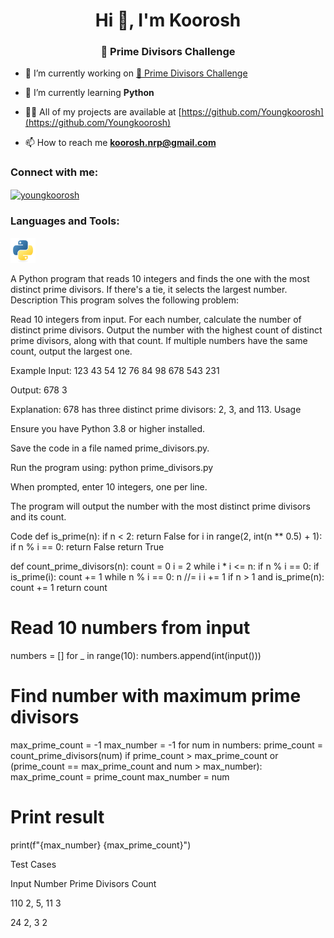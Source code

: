 <h1 align="center">Hi 👋, I'm Koorosh</h1>
<h3 align="center">🌟 Prime Divisors Challenge</h3>

- 🔭 I’m currently working on [🌟 Prime Divisors Challenge](https://github.com/Youngkoorosh/Prime-Divisor-Dominator/blob/main)

- 🌱 I’m currently learning **Python**

- 👨‍💻 All of my projects are available at [https://github.com/Youngkoorosh](https://github.com/Youngkoorosh)

- 📫 How to reach me **koorosh.nrp@gmail.com**

<h3 align="left">Connect with me:</h3>
<p align="left">
<a href="https://instagram.com/youngkoorosh" target="blank"><img align="center" src="https://raw.githubusercontent.com/rahuldkjain/github-profile-readme-generator/master/src/images/icons/Social/instagram.svg" alt="youngkoorosh" height="30" width="40" /></a>
</p>

<h3 align="left">Languages and Tools:</h3>
<p align="left"> <a href="https://www.python.org" target="_blank" rel="noreferrer"> <img src="https://raw.githubusercontent.com/devicons/devicon/master/icons/python/python-original.svg" alt="python" width="40" height="40"/> </a> </p>

A Python program that reads 10 integers and finds the one with the most distinct prime divisors. If there's a tie, it selects the largest number.
Description
This program solves the following problem:

Read 10 integers from input.
For each number, calculate the number of distinct prime divisors.
Output the number with the highest count of distinct prime divisors, along with that count.
If multiple numbers have the same count, output the largest one.

Example
Input:
123
43
54
12
76
84
98
678
543
231

Output:
678 3

Explanation:
678 has three distinct prime divisors: 2, 3, and 113.
Usage

Ensure you have Python 3.8 or higher installed.

Save the code in a file named prime_divisors.py.

Run the program using:
python prime_divisors.py


When prompted, enter 10 integers, one per line.

The program will output the number with the most distinct prime divisors and its count.


Code
def is_prime(n):
    if n < 2:
        return False
    for i in range(2, int(n ** 0.5) + 1):
        if n % i == 0:
            return False
    return True

def count_prime_divisors(n):
    count = 0
    i = 2
    while i * i <= n:
        if n % i == 0:
            if is_prime(i):
                count += 1
            while n % i == 0:
                n //= i
        i += 1
    if n > 1 and is_prime(n):
        count += 1
    return count

# Read 10 numbers from input
numbers = []
for _ in range(10):
    numbers.append(int(input()))

# Find number with maximum prime divisors
max_prime_count = -1
max_number = -1
for num in numbers:
    prime_count = count_prime_divisors(num)
    if prime_count > max_prime_count or (prime_count == max_prime_count and num > max_number):
        max_prime_count = prime_count
        max_number = num

# Print result
print(f"{max_number} {max_prime_count}")

Test Cases



Input Number
Prime Divisors
Count



110
2, 5, 11
3


24
2, 3
2

